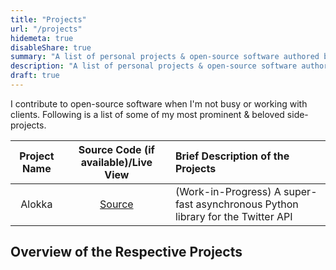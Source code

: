 ```yaml
---
title: "Projects"
url: "/projects"
hidemeta: true
disableShare: true
summary: "A list of personal projects & open-source software authored by Somraj Saha. It also includes detailed descriptions of all those projects."
description: "A list of personal projects & open-source software authored by Somraj Saha. It also includes detailed descriptions of all those projects."
draft: true
---
```


I contribute to open-source software when I'm not busy or working with clients. Following is a list of some of my most prominent & beloved side-projects.

| Project Name | Source Code (if available)/Live View | Brief Description of the Projects                                               |
| :----------: | :----------------------------------: | :------------------------------------------------------------------------------ |
|    Alokka    |           [Source][Source]           | (Work-in-Progress) A super-fast asynchronous Python library for the Twitter API |

## Overview of the Respective Projects

<!-- Markdown Reference Links -->
[Source]: https://github.com/Jarmos-san/Alokka
